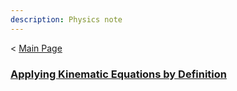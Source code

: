 ```yaml
---
description: Physics note
---
```

< [Main Page](https://enginebeast.github.io/)

### [Applying Kinematic Equations by Definition](https://enginebeast.github.io/2025/09/22/apply_kinematic.html)
